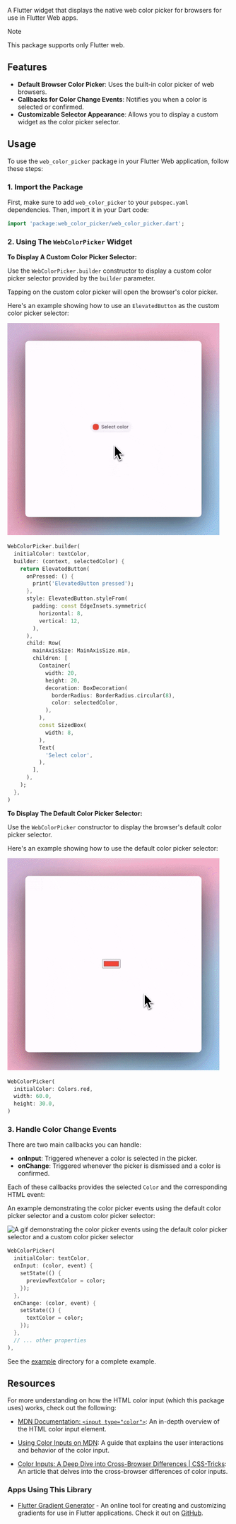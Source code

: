 
A Flutter widget that displays the native web color picker for browsers for use in Flutter Web apps.

> [!NOTE]
> This package supports only Flutter web.


## Features

- **Default Browser Color Picker**: Uses the built-in color picker of web browsers.
- **Callbacks for Color Change Events**: Notifies you when a color is selected or confirmed.
- **Customizable Selector Appearance**: Allows you to display a custom widget as the color picker selector.

## Usage

To use the `web_color_picker` package in your Flutter Web application, follow these steps:

### 1. Import the Package

First, make sure to add `web_color_picker` to your `pubspec.yaml` dependencies. Then, import it in your Dart code:

```dart
import 'package:web_color_picker/web_color_picker.dart';
```

### 2. Using The `WebColorPicker` Widget

**To Display A Custom Color Picker Selector:**

Use the `WebColorPicker.builder` constructor to display a custom color picker selector provided by the `builder` parameter.

Tapping on the custom color picker will open the browser's color picker.


Here's an example showing how to use an `ElevatedButton` as the custom color picker selector:

<img src="https://github.com/victoreronmosele/flutter_web_color_picker/blob/main/screenshots/web_color_picker_dot_builder.gif?raw=true" alt="A gif showing how to use an `ElevatedButton` as the custom color picker selector">


```dart
WebColorPicker.builder(
  initialColor: textColor,
  builder: (context, selectedColor) {
    return ElevatedButton(
      onPressed: () {
        print('ElevatedButton pressed');
      },
      style: ElevatedButton.styleFrom(
        padding: const EdgeInsets.symmetric(
          horizontal: 8,
          vertical: 12,
        ),
      ),
      child: Row(
        mainAxisSize: MainAxisSize.min,
        children: [
          Container(
            width: 20,
            height: 20,
            decoration: BoxDecoration(
              borderRadius: BorderRadius.circular(8),
              color: selectedColor,
            ),
          ),
          const SizedBox(
            width: 8,
          ),
          Text(
            'Select color',
          ),
        ],
      ),
    );
  },
)
```

**To Display The Default Color Picker Selector:**

Use the `WebColorPicker` constructor to display the browser's default color picker selector.

Here's an example showing how to use the default color picker selector:

<img src="https://github.com/victoreronmosele/flutter_web_color_picker/blob/main/screenshots/web_color_picker.gif?raw=true" alt="A gif showing how to use the default color picker selector">

```dart
WebColorPicker(
  initialColor: Colors.red,
  width: 60.0,
  height: 30.0,
)
```
### 3. Handle Color Change Events

There are two main callbacks you can handle:

- **onInput**: Triggered whenever a color is selected in the picker.
- **onChange**: Triggered whenever the picker is dismissed and a color is confirmed.

Each of these callbacks provides the selected `Color` and the corresponding HTML event:

An example demonstrating the color picker events using the default color picker selector and 
a custom color picker selector:

<img src="https://github.com/victoreronmosele/flutter_web_color_picker/blob/main/screenshots/web_color_picker_events_hq.gif?raw=true" alt="A gif demonstrating the color picker events using the default color picker selector and a custom color picker selector">

```dart
WebColorPicker(
  initialColor: textColor,
  onInput: (color, event) {
    setState(() {
      previewTextColor = color;
    });
  },
  onChange: (color, event) {
    setState(() {
      textColor = color;
    });
  },
  // ... other properties
),
```

See the [example](example) directory for a complete example.

## Resources

For more understanding on how the HTML color input (which this package uses) works, check out the following:

- [MDN Documentation: `<input type="color">`](https://developer.mozilla.org/en-US/docs/Web/HTML/Element/input/color): An in-depth overview of the HTML color input element.
  
- [Using Color Inputs on MDN](https://developer.mozilla.org/en-US/docs/Web/HTML/Element/input/color#using_color_inputs): A guide that explains the user interactions and behavior of the color input.

- [Color Inputs: A Deep Dive into Cross-Browser Differences | CSS-Tricks](https://css-tricks.com/color-inputs-a-deep-dive-into-cross-browser-differences/): An article that delves into the cross-browser differences of color inputs.

### Apps Using This Library

- [Flutter Gradient Generator](https://fluttergradientgenerator.com) - An online tool for creating and customizing gradients for use in Flutter applications. 
Check it out on [GitHub](https://github.com/victoreronmosele/flutter_gradient_generator).
